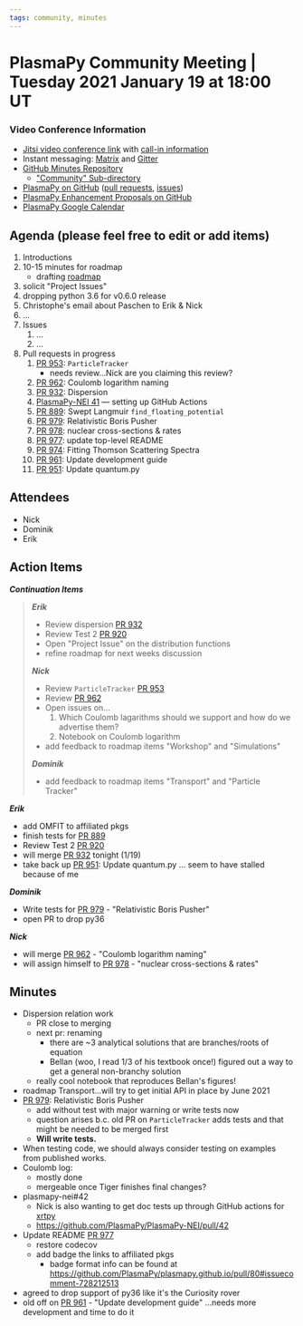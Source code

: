 ```yaml
---
tags: community, minutes
---
```


# PlasmaPy Community Meeting | Tuesday 2021 January 19 at 18:00 UT

### Video Conference Information
* [Jitsi video conference link](https://meet.jit.si/plasmapy) with [call-in information](https://meet.jit.si/static/dialInInfo.html?room=plasmapy) 
* Instant messaging: [Matrix](https://app.element.io/#/room/#plasmapy:openastronomy.org) and [Gitter](https://gitter.im/PlasmaPy/Lobby)
* [GitHub Minutes Repository](https://github.com/PlasmaPy/plasmapy-project/tree/master/minutes)
    * ["Community" Sub-directory](https://github.com/PlasmaPy/plasmapy-project/tree/master/minutes/_community)
* [PlasmaPy on GitHub](https://github.com/PlasmaPy/plasmapy) ([pull requests](https://github.com/PlasmaPy/plasmapy/pulls), [issues](https://github.com/PlasmaPy/plasmapy/issues))
* [PlasmaPy Enhancement Proposals on GitHub](https://github.com/PlasmaPy/PlasmaPy-PLEPs) 
* [PlasmaPy Google Calendar](https://calendar.google.com/calendar?cid=bzVsb3ZkcW0zaWxsam00ZTlrMDd2cmw5bWdAZ3JvdXAuY2FsZW5kYXIuZ29vZ2xlLmNvbQ)

## Agenda (please feel free to edit or add items)

1. Introductions
2. 10-15 minutes for roadmap
    * drafting [roadmap](https://hackmd.io/@plasmapy/ry0mmnj6v)
3. solicit "Project Issues"
4. dropping python 3.6 for v0.6.0 release
5. Christophe's email about Paschen to Erik & Nick
6. ...
7. Issues
    1. ...
    2. ...
8. Pull requests in progress 
    1. [PR 953](https://github.com/PlasmaPy/PlasmaPy/pull/953): `ParticleTracker`
        * needs review...Nick are you claiming this review?
    2. [PR 962](https://github.com/PlasmaPy/PlasmaPy/pull/962): Coulomb logarithm naming
    3. [PR 932](https://github.com/PlasmaPy/PlasmaPy/pull/932): Dispersion
    4. [PlasmaPy-NEI 41](https://github.com/PlasmaPy/PlasmaPy-NEI/pull/41) — setting up GitHub Actions
    5. [PR 889](https://github.com/PlasmaPy/PlasmaPy/pull/889): Swept Langmuir `find_floating_potential`
    6. [PR 979](https://github.com/PlasmaPy/PlasmaPy/pull/979): Relativistic Boris Pusher
    7. [PR 978](https://github.com/PlasmaPy/PlasmaPy/pull/978): nuclear cross-sections & rates
    8. [PR 977](https://github.com/PlasmaPy/PlasmaPy/pull/977): update top-level README
    9. [PR 974](https://github.com/PlasmaPy/PlasmaPy/pull/974): Fitting Thomson Scattering Spectra
    10. [PR 961](https://github.com/PlasmaPy/PlasmaPy/pull/961): Update development guide
    11. [PR 951](https://github.com/PlasmaPy/PlasmaPy/pull/951): Update quantum.py
    
## Attendees

* Nick
* Dominik
* Erik

## Action Items

***Continuation Items***
> ***Erik***
> * Review dispersion [PR 932](https://github.com/PlasmaPy/PlasmaPy/pull/932)
> * Review Test 2 [PR 920](https://github.com/PlasmaPy/PlasmaPy/pull/920)
> * Open "Project Issue" on the distribution functions
> * refine roadmap for next weeks discussion
> 
> ***Nick***
> * Review `ParticleTracker` [PR 953](https://github.com/PlasmaPy/PlasmaPy/pull/953)
> * Review [PR 962](https://github.com/PlasmaPy/PlasmaPy/pull/953)
> * Open issues on...
>     1. Which Coulomb lagarithms should we support and how do we advertise them?
>     2. Notebook on Coulomb logarithm
> * add feedback to roadmap items "Workshop" and "Simulations"
>
> ***Dominik***
> * add feedback to roadmap items "Transport" and "Particle Tracker"

***Erik***
* add OMFIT to affiliated pkgs
* finish tests for [PR 889](https://github.com/PlasmaPy/PlasmaPy/pull/889)
* Review Test 2 [PR 920](https://github.com/PlasmaPy/PlasmaPy/pull/920)
* will merge [PR 932](https://github.com/PlasmaPy/PlasmaPy/pull/932) tonight (1/19)
* take back up [PR 951](https://github.com/PlasmaPy/PlasmaPy/pull/951): Update quantum.py ... seem to have stalled because of me

***Dominik***
* Write tests for [PR 979](https://github.com/PlasmaPy/PlasmaPy/pull/979) - "Relativistic Boris Pusher"
* open PR to drop py36

***Nick***
* will merge [PR 962](https://github.com/PlasmaPy/PlasmaPy/pull/962) - "Coulomb logarithm naming"
* will assign himself to [PR 978](https://github.com/PlasmaPy/PlasmaPy/pull/978) - "nuclear cross-sections & rates"

## Minutes

* Dispersion relation work
    * PR close to merging
    * next pr: renaming
        * there are ~3 analytical solutions that are branches/roots of equation
        * Bellan (woo, I read 1/3 of his textbook once!) figured out a way to get a general non-branchy solution
    * really cool notebook that reproduces Bellan's figures!
* roadmap Transport...will try to get initial API in place by June 2021
* [PR 979](https://github.com/PlasmaPy/PlasmaPy/pull/979): Relativistic Boris Pusher
    * add without test with major warning or write tests now
    * question arises b.c. old PR on `ParticleTracker` adds tests and that might be needed to be merged first
    * **Will write tests.**
* When testing code, we should always consider testing on examples from published works.
* Coulomb log:
    * mostly done
    * mergeable once Tiger finishes final changes?
* plasmapy-nei#42
    * Nick is also wanting to get doc tests up through GitHub actions for [xrtpy](https://github.com/HinodeXRT/xrtpy)
    * https://github.com/PlasmaPy/PlasmaPy-NEI/pull/42
* Update README [PR 977](https://github.com/PlasmaPy/PlasmaPy/pull/977)
    * restore codecov
    * add badge the links to affiliated pkgs
        * badge format info can be found at https://github.com/PlasmaPy/plasmapy.github.io/pull/80#issuecomment-728212513
* agreed to drop support of py36 like it's the Curiosity rover
* old off on [PR 961](https://github.com/PlasmaPy/PlasmaPy/pull/961) - "Update development guide" ...needs more development and time to do it
